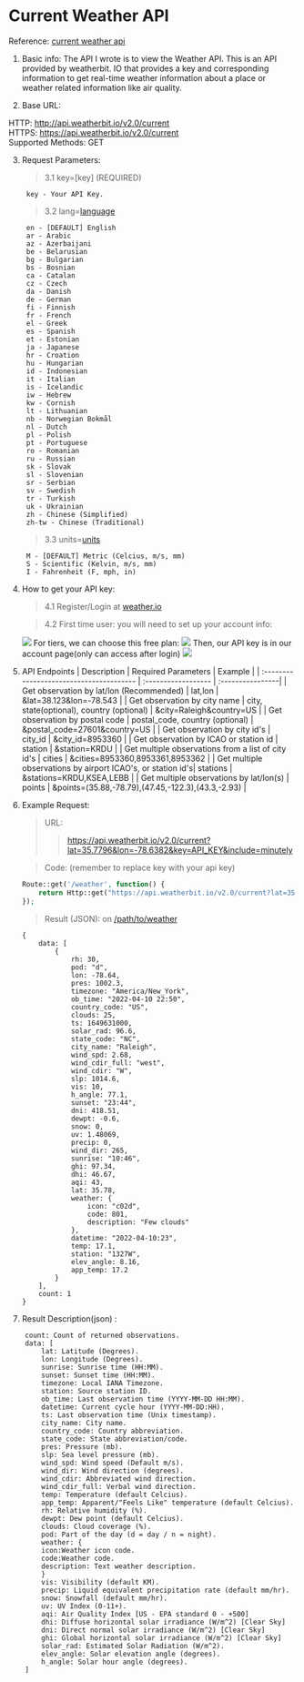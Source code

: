 <h1>Current Weather API</h1>  
Reference: <a href="https://www.weatherbit.io/api/airquality-current" target="_blank">current weather api</a>

1. Basic info:
The API I wrote is to view the Weather API. This is an API provided by weatherbit. IO that provides a key and corresponding information to get real-time weather information about a place or weather related information like air quality.


2. Base URL:
>>
HTTP: http://api.weatherbit.io/v2.0/current  
HTTPS: https://api.weatherbit.io/v2.0/current  
Supported Methods: GET


3. Request Parameters:  
    >3.1 key=[key] (REQUIRED)  
    >>
        key - Your API Key.

    >3.2 lang=[language](optional)  
    >>
        en - [DEFAULT] English  
        ar - Arabic  
        az - Azerbaijani  
        be - Belarusian  
        bg - Bulgarian  
        bs - Bosnian  
        ca - Catalan  
        cz - Czech  
        da - Danish  
        de - German  
        fi - Finnish  
        fr - French  
        el - Greek  
        es - Spanish  
        et - Estonian  
        ja - Japanese  
        hr - Croation  
        hu - Hungarian  
        id - Indonesian  
        it - Italian  
        is - Icelandic  
        iw - Hebrew  
        kw - Cornish  
        lt - Lithuanian  
        nb - Norwegian Bokmål  
        nl - Dutch  
        pl - Polish  
        pt - Portuguese  
        ro - Romanian  
        ru - Russian  
        sk - Slovak  
        sl - Slovenian  
        sr - Serbian  
        sv - Swedish  
        tr - Turkish  
        uk - Ukrainian  
        zh - Chinese (Simplified)  
        zh-tw - Chinese (Traditional) 
  
    >3.3 units=[units](optional)
    >>
        M - [DEFAULT] Metric (Celcius, m/s, mm)
        S - Scientific (Kelvin, m/s, mm)
        I - Fahrenheit (F, mph, in)

4. How to get your API key:
    >4.1 Register/Login at <a href="https://www.weatherbit.io/" target="_blank">weather.io</a>  

    >4.2 First time user: you will need to set up your account info:
    <img src="images/setup.png">  
    For tiers, we can choose this free plan:
    <img src="images/choices.png">  
    Then, our API key is in our account page(only can access after login)
    <img src="images/info.png">  
    
5. API Endpoints
    | Description                              | Required Parameters | Example |
    | :--------------------------------------- | :------------------ | :----------------|
    | Get observation by lat/lon (Recommended) | lat,lon             | &lat=38.123&lon=-78.543 |
    | Get observation by city name             | city, state(optional), country (optional) | &city=Raleigh&country=US |
    | Get observation by postal code | postal_code, country (optional)	| &postal_code=27601&country=US |
    | Get observation by city id's	| city_id	| &city_id=8953360 |
    | Get observation by ICAO or station id | station | &station=KRDU |
    | Get multiple observations from a list of city id's | cities | &cities=8953360,8953361,8953362 |
    | Get multiple observations by airport ICAO's, or station id's| stations | &stations=KRDU,KSEA,LEBB |
    | Get multiple observations by lat/lon(s) | points | &points=(35.88,-78.79),(47.45,-122.3),(43.3,-2.93) |


6. Example Request:
    > URL: 
    >> https://api.weatherbit.io/v2.0/current?lat=35.7796&lon=-78.6382&key=API_KEY&include=minutely  

    > Code: (remember to replace key with your api key)
    ``` PHP
    Route::get('/weather', function() {
        return Http::get("https://api.weatherbit.io/v2.0/current?lat=35.7796&lon=-78.6382&key=YOUR_API_KEY&include=minutely")->json();
    });
    ```

    > Result (JSON): on <a href="https://assignment7-jiahang.herokuapp.com/weather" target="_blank"> /path/to/weather </a>
    ```
    {
        data: [
            {
                rh: 30,
                pod: "d",
                lon: -78.64,
                pres: 1002.3,
                timezone: "America/New_York",
                ob_time: "2022-04-10 22:50",
                country_code: "US",
                clouds: 25,
                ts: 1649631000,
                solar_rad: 96.6,
                state_code: "NC",
                city_name: "Raleigh",
                wind_spd: 2.68,
                wind_cdir_full: "west",
                wind_cdir: "W",
                slp: 1014.6,
                vis: 10,
                h_angle: 77.1,
                sunset: "23:44",
                dni: 418.51,
                dewpt: -0.6,
                snow: 0,
                uv: 1.48069,
                precip: 0,
                wind_dir: 265,
                sunrise: "10:46",
                ghi: 97.34,
                dhi: 46.67,
                aqi: 43,
                lat: 35.78,
                weather: {
                    icon: "c02d",
                    code: 801,
                    description: "Few clouds"
                },
                datetime: "2022-04-10:23",
                temp: 17.1,
                station: "1327W",
                elev_angle: 8.16,
                app_temp: 17.2
            }
        ],
        count: 1
    }
    ```


7. Result Description(json) :
```
    count: Count of returned observations.
    data: [
        lat: Latitude (Degrees).
        lon: Longitude (Degrees).
        sunrise: Sunrise time (HH:MM).
        sunset: Sunset time (HH:MM).
        timezone: Local IANA Timezone.
        station: Source station ID.
        ob_time: Last observation time (YYYY-MM-DD HH:MM).
        datetime: Current cycle hour (YYYY-MM-DD:HH).
        ts: Last observation time (Unix timestamp).
        city_name: City name.
        country_code: Country abbreviation.
        state_code: State abbreviation/code.
        pres: Pressure (mb).
        slp: Sea level pressure (mb).
        wind_spd: Wind speed (Default m/s).
        wind_dir: Wind direction (degrees).
        wind_cdir: Abbreviated wind direction.
        wind_cdir_full: Verbal wind direction.
        temp: Temperature (default Celcius).
        app_temp: Apparent/"Feels Like" temperature (default Celcius).
        rh: Relative humidity (%).
        dewpt: Dew point (default Celcius).
        clouds: Cloud coverage (%).
        pod: Part of the day (d = day / n = night).
        weather: {
        icon:Weather icon code.
        code:Weather code.
        description: Text weather description.
        }
        vis: Visibility (default KM).
        precip: Liquid equivalent precipitation rate (default mm/hr).
        snow: Snowfall (default mm/hr).
        uv: UV Index (0-11+).
        aqi: Air Quality Index [US - EPA standard 0 - +500]
        dhi: Diffuse horizontal solar irradiance (W/m^2) [Clear Sky]
        dni: Direct normal solar irradiance (W/m^2) [Clear Sky]
        ghi: Global horizontal solar irradiance (W/m^2) [Clear Sky]
        solar_rad: Estimated Solar Radiation (W/m^2).
        elev_angle: Solar elevation angle (degrees).
        h_angle: Solar hour angle (degrees).
    ]
```